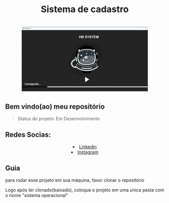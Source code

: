 <div align='center'>
    <h1>Sistema de cadastro<h1>
    <img src='./demo.gif' title='demo tela de login' width='400px' />
</div>

<h2>Bem vindo(ao) meu repositório</h2>

>Status do projeto: Em Desenvolvimento
<div>
  <h2 style="text-align:left;">Redes Socias:</h2>
  <li style="text-align:center;"><a href="https://www.linkedin.com/in/habacuque-gosch-de-oliveira-993b45264/">Linkedin</a></li>
<li style="text-align:center;"><a href="https://www.instagram.com/gosch_tlgd"/>Instagram</a></li>
</div>

<h2>Guia</h2>

para rodar esse projeto em sua máquina, favor clonar o repositório

Logo após ter clonado(baixado), coloque o projeto em uma unica pasta com o nome "sistema operacional"

